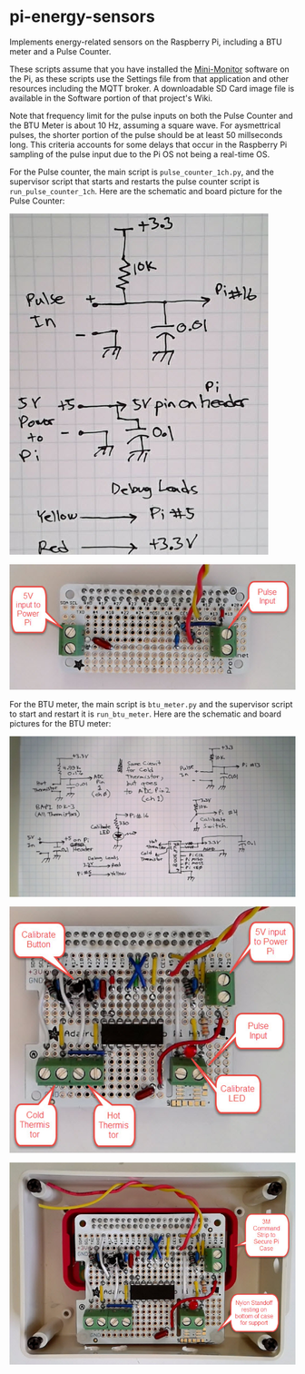 # pi-energy-sensors
Implements energy-related sensors on the Raspberry Pi, including a BTU meter and a Pulse Counter.

These scripts assume that you have installed the [Mini-Monitor](https://github.com/alanmitchell/mini-monitor) software on the
Pi, as these scripts use the Settings file from that application and other resources including
the MQTT broker.  A downloadable SD Card image file is available in the Software portion of that
project's Wiki.

Note that frequency limit for the pulse inputs on both the Pulse Counter and the BTU Meter is
about 10 Hz, assuming a square wave.  For aysmettrical pulses, the shorter portion of 
the pulse should be at least 50 millseconds long. This criteria accounts for some delays that 
occur in the Raspberry Pi sampling of the pulse input due to the Pi OS not being a real-time OS.

For the Pulse counter, the main script is `pulse_counter_1ch.py`, and the supervisor script that
starts and restarts the pulse counter script is `run_pulse_counter_1ch`.
Here are the schematic and board picture for the Pulse Counter:

![Pulse Counter Schematic](docs/images/schematic_pulse_counter.jpg)

![Pulse Counter Board Picture](docs/images/board_pulse_counter.jpg)

For the BTU meter, the main script is `btu_meter.py` and the supervisor script to start
and restart it is `run_btu_meter`.  Here are the schematic and board pictures for the BTU meter:

![BTU Meter Schematic](docs/images/schematic_btu_meter.jpg)

![BTU Meter Board Picture](docs/images/board_btu_meter.jpg)

![BTU Meter in Case Picture](docs/images/board_in_case_btu_meter.jpg)
